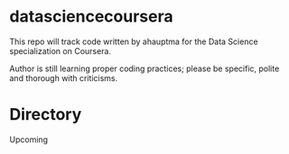 datasciencecoursera
===================
This repo will track code written by ahauptma for the Data Science specialization on Coursera.

Author is still learning proper coding practices; please be specific, polite and thorough with criticisms.

Directory
===================
Upcoming
